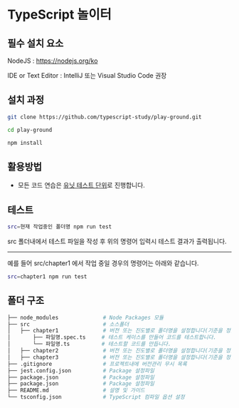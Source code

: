 # TypeScript 놀이터

## 필수 설치 요소
NodeJS : <https://nodejs.org/ko>

IDE or Text Editor : IntelliJ 또는 Visual Studio Code 권장

## 설치 과정
```bash
git clone https://github.com/typescript-study/play-ground.git

cd play-ground

npm install
```

## 활용방법
- 모든 코드 연습은 [유닛 테스트 단위](https://ko.wikipedia.org/wiki/%EC%9C%A0%EB%8B%9B_%ED%85%8C%EC%8A%A4%ED%8A%B8)로 진행합니다.

## 테스트
```bash
src=현재 작업중인 폴더명 npm run test
```
src 폴더내에서 테스트 파일을 작성 후 위의 명령어 입력시 테스트 결과가 출력됩니다.

---

예를 들어 src/chapter1 에서 작업 중일 경우의 명령어는 아래와 같습니다.
```bash
src=chapter1 npm run test
```

## 폴더 구조
```bash
├── node_modules              # Node Packages 모듈
├── src                       # 소스폴더
│   ├── chapter1              # 버전 또는 진도별로 폴더명을 설정합니다(기준을 정할 예정)
│       ├── 파일명.spec.ts     # 테스트 케이스를 만들어 코드를 테스트합니다. 
│       └── 파일명.ts          # 테스트할 코드를 만듭니다.
│   ├── chapter2              # 버전 또는 진도별로 폴더명을 설정합니다(기준을 정할 예정)
│   ├── chapter3              # 버전 또는 진도별로 폴더명을 설정합니다(기준을 정할 예정)
├── .gitignore                # 프로젝트내에 버전관리 무시 목록
├── jest.config.json          # Package 설정파일
├── package.json              # Package 설정파일
├── package.json              # Package 설정파일
├── README.md                 # 설명 및 가이드
└── tsconfig.json             # TypeScript 컴파일 옵션 설정
```

